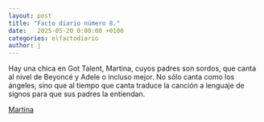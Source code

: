 ```yaml
---
layout: post
title: "Facto diario número 8."
date:   2025-05-20 0:00:00 +0100
categories: elfactodiario
author: j
---
```


Hay una chica en Got Talent, Martina, cuyos padres son sordos, que canta al nivel de Beyoncé y Adele o incluso mejor. No sólo canta como los ángeles, sino que al tiempo que canta traduce la canción a lenguaje de signos para que sus padres la entiendan.

[Martina](https://www.youtube.com/watch?v=f8UWTsVpgic)